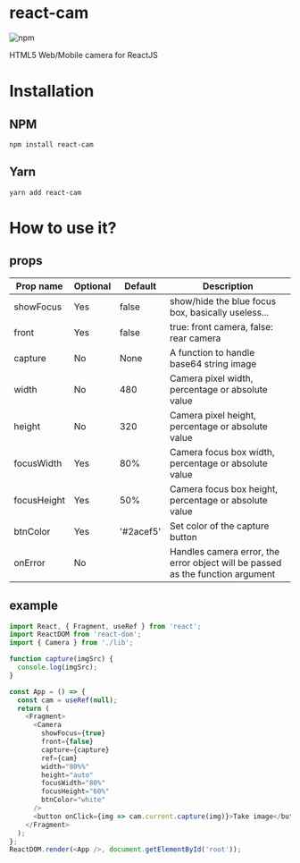 # react-cam

![npm](https://img.shields.io/npm/dw/react-cam.svg)

HTML5 Web/Mobile camera for ReactJS

# Installation

## NPM

```console
npm install react-cam
```

## Yarn

```console
yarn add react-cam
```

# How to use it?

## props

| Prop name   | Optional | Default   | Description                                                                    |
| ----------- | -------- | --------- | ------------------------------------------------------------------------------ |
| showFocus   | Yes      | false     | show/hide the blue focus box, basically useless...                             |
| front       | Yes      | false     | true: front camera, false: rear camera                                         |
| capture     | No       | None      | A function to handle base64 string image                                       |
| width       | No       | 480       | Camera pixel width, percentage or absolute value                               |
| height      | No       | 320       | Camera pixel height, percentage or absolute value                              |
| focusWidth  | Yes      | 80%       | Camera focus box width, percentage or absolute value                           |
| focusHeight | Yes      | 50%       | Camera focus box height, percentage or absolute value                          |
| btnColor    | Yes      | '#2acef5' | Set color of the capture button                                                |
| onError     | No       |           | Handles camera error, the error object will be passed as the function argument |

## example

```javascript
import React, { Fragment, useRef } from 'react';
import ReactDOM from 'react-dom';
import { Camera } from './lib';

function capture(imgSrc) {
  console.log(imgSrc);
}

const App = () => {
  const cam = useRef(null);
  return (
    <Fragment>
      <Camera
        showFocus={true}
        front={false}
        capture={capture}
        ref={cam}
        width="80%%"
        height="auto"
        focusWidth="80%"
        focusHeight="60%"
        btnColor="white"
      />
      <button onClick={img => cam.current.capture(img)}>Take image</button>
    </Fragment>
  );
};
ReactDOM.render(<App />, document.getElementById('root'));
```
